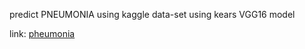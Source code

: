 predict PNEUMONIA using kaggle data-set using kears VGG16 model

link: 
[pheumonia](https://www.kaggle.com/paultimothymooney/chest-xray-pneumonia)


